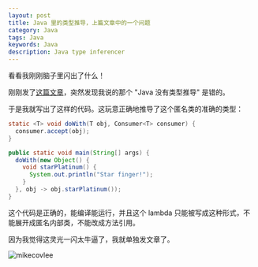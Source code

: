 ```yaml
---
layout: post
title: Java 里的类型推导，上篇文章中的一个问题
category: Java
tags: Java
keywords: Java
description: Java type inferencer
---
```


看看我刚刚脑子里闪出了什么！

刚刚发了[这篇文章](../../03/KotlinFucksJavaAgain)，突然发现我说的那个 "Java 没有类型推导" 是错的。

于是我就写出了这样的代码。这玩意正确地推导了这个匿名类的准确的类型：

```java
static <T> void doWith(T obj, Consumer<T> consumer) {
  consumer.accept(obj);
}

public static void main(String[] args) {
  doWith(new Object() {
    void starPlatinum() {
      System.out.println("Star finger!");
    }
  }, obj -> obj.starPlatinum());
}
```

这个代码是正确的，能编译能运行，并且这个 lambda 只能被写成这种形式，不能展开成匿名内部类，不能改成方法引用。

因为我觉得这灵光一闪太牛逼了，我就单独发文章了。

![mikecovlee](https://user-images.githubusercontent.com/16398479/34515492-392146e6-f0ad-11e7-9077-36433151a367.png)

